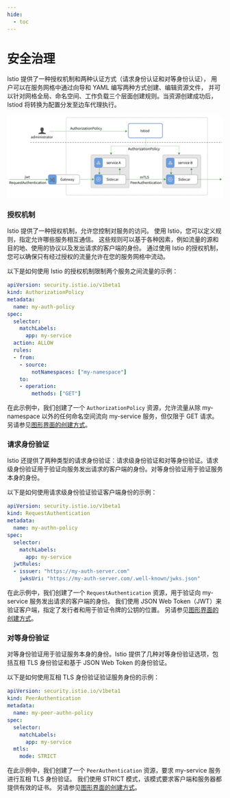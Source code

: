 ```yaml
---
hide:
  - toc
---
```


# 安全治理

Istio 提供了一种授权机制和两种认证方式（请求身份认证和对等身份认证），
用户可以在服务网格中通过向导和 YAML 编写两种方式创建、编辑资源文件，
并可以针对网格全局、命名空间、工作负载三个层面创建规则。当资源创建成功后，Istiod 将转换为配置分发至边车代理执行。

![安全治理](../../images/security.png)

### 授权机制

Istio 提供了一种授权机制，允许您控制对服务的访问。
使用 Istio，您可以定义规则，指定允许哪些服务相互通信。
这些规则可以基于各种因素，例如流量的源和目的地、使用的协议以及发出请求的客户端的身份。
通过使用 Istio 的授权机制，您可以确保只有经过授权的流量允许在您的服务网格中流动。

以下是如何使用 Istio 的授权机制限制两个服务之间流量的示例：

```yaml
apiVersion: security.istio.io/v1beta1
kind: AuthorizationPolicy
metadata:
  name: my-auth-policy
spec:
  selector:
    matchLabels:
      app: my-service
  action: ALLOW
  rules:
  - from:
    - source:
        notNamespaces: ["my-namespace"]
    to:
    - operation:
        methods: ["GET"]
```

在此示例中，我们创建了一个 `AuthorizationPolicy` 资源，允许流量从除 my-namespace 以外的任何命名空间流向 my-service 服务，但仅限于 GET 请求。
另请参见[图形界面的创建方式](./authorize.md)。

### 请求身份验证

Istio 还提供了两种类型的请求身份验证：请求级身份验证和对等身份验证。请求级身份验证用于验证向服务发出请求的客户端的身份。对等身份验证用于验证服务本身的身份。

以下是如何使用请求级身份验证验证客户端身份的示例：

```yaml
apiVersion: security.istio.io/v1beta1
kind: RequestAuthentication
metadata:
  name: my-authn-policy
spec:
  selector:
    matchLabels:
      app: my-service
  jwtRules:
  - issuer: "https://my-auth-server.com"
    jwksUri: "https://my-auth-server.com/.well-known/jwks.json"
```

在此示例中，我们创建了一个 `RequestAuthentication` 资源，用于验证向 my-service 服务发出请求的客户端的身份。
我们使用 JSON Web Token（JWT）来验证客户端，指定了发行者和用于验证令牌的公钥的位置。
另请参见[图形界面的创建方式](./request.md)。

### 对等身份验证

对等身份验证用于验证服务本身的身份。Istio 提供了几种对等身份验证选项，包括互相 TLS 身份验证和基于 JSON Web Token 的身份验证。

以下是如何使用互相 TLS 身份验证验证服务身份的示例：

```yaml
apiVersion: security.istio.io/v1beta1
kind: PeerAuthentication
metadata:
  name: my-peer-authn-policy
spec:
  selector:
    matchLabels:
      app: my-service
  mtls:
    mode: STRICT
```

在此示例中，我们创建了一个 `PeerAuthentication` 资源，要求 my-service 服务进行互相 TLS 身份验证。
我们使用 STRICT 模式，该模式要求客户端和服务器都提供有效的证书。
另请参见[图形界面的创建方式](./peer.md)。
